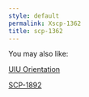 ```yaml
---
style: default
permalink: Xscp-1362
title: scp-1362
---
```

You may also like:

[UIU Orientation](http://scp-wiki.net/uiu-orientation)

[SCP-1892](http://scp-wiki.net/scp-1892)
